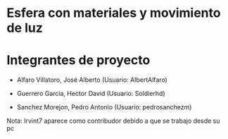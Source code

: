 # Esfera con materiales y movimiento de luz
# Integrantes de proyecto
- Alfaro Villatoro, José Alberto (Usuario: AlbertAlfaro)

- Guerrero Garcia, Hector David (Usuario: Soldierhd)

- Sanchez Morejon, Pedro Antonio (Usuario: pedrosanchezm)

Nota: Irvint7 aparece como contribudor debido a que se trabajo desde su pc

